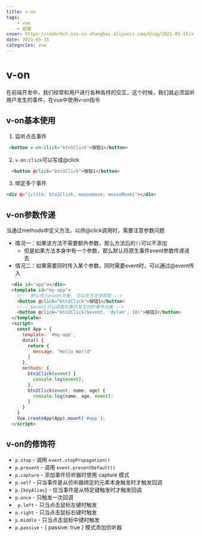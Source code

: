 ```yaml
---
title: v-on
tags: 
    - vue
    - 前端
cover: https://coderhch.oss-cn-shanghai.aliyuncs.com/blog/2021-05-15/v-on/58839774_p0_master1200.jpg
date: 2021-05-15
categories: vue
---
```

# v-on

在前端开发中，我们经常和用户进行各种各样的交互，这个时候，我们就必须监听用户发生的事件，在vue中使用v-on指令

## v-on基本使用

1. 监听点击事件

```html
 <button v-on:click="btn1Click">按钮1</button>
```

2. `v-on:click`可以写成@click

```html
  <button @click="btn1Click">按钮1</button>
```

3. 绑定多个事件

```html
<div @="{click: btn1Click, mousemove: mouseMove}"></div>
```

## v-on参数传递

当通过methods中定义方法，以供@click调用时，需要注意参数问题

- 情况一：如果该方法不需要额外参数，那么方法后的`()`可以不添加
  - 但是如果方法本身中有一个参数，那么默认将原生事件event参数传递进去
- 情况二：如果需要同时传入某个参数，同时需要event时，可以通过@event传入

```html
  <div id="app"></div>
  <template id="my-app">
    <!-- 默认传入event对象, 可以在方法中获取 -->
    <button @click="btn1Click">按钮1</button>
    <!-- $event可以获取到事件发生时的事件对象 -->
    <button @click="btn2Click($event, 'dylan', 18)">按钮2</button>
  </template>
  <script>
    const App = {
      template: '#my-app',
      data() {
        return {
          message: "Hello World"
        }
      },
      methods: {
        btn1Click(event) {
          console.log(event);
        },
        btn2Click(event, name, age) {
          console.log(name, age, event);
        }
      }
    }
    Vue.createApp(App).mount('#app');
  </script>
```

## v-on的修饰符

- `p.stop` - 调用 `event.stopPropagation()`
- `p.prevent` - 调用 `event.preventDefault()`
- `p.capture` - 添加事件侦听器时使用 capture 模式
- `p.self` - 只当事件是从侦听器绑定的元素本身触发时才触发回调
- `p.{keyAlias}` - 仅当事件是从特定键触发时才触发回调
- `p.once` - 只触发一次回调
- ` p.left` - 只当点击鼠标左键时触发
- `p.right` - 只当点击鼠标右键时触发
- `p.middle` - 只当点击鼠标中键时触发
- `p.passive` - { passive: true } 模式添加侦听器
